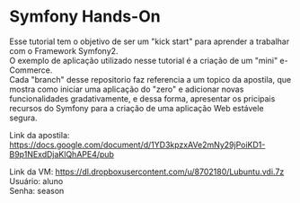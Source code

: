 Symfony Hands-On
===============

Esse tutorial tem o objetivo de ser um "kick start" para aprender a trabalhar com o Framework Symfony2.<br>
O exemplo de aplicação utilizado nesse tutorial é a criação de um "mini" e-Commerce.<br>
Cada "branch" desse repositorio faz referencia a um topico da apostila, que mostra como iniciar uma aplicação do "zero" e adicionar novas funcionalidades gradativamente, e dessa forma, apresentar os pricipais recursos do Symfony para a criação de uma aplicação Web estávele segura.

Link da apostila: https://docs.google.com/document/d/1YD3kpzxAVe2mNy29jPoiKD1-B9p1NExdDjaKlQhAPE4/pub

Link da VM: https://dl.dropboxusercontent.com/u/8702180/Lubuntu.vdi.7z<br>
Usuário: aluno<br>
Senha: season
